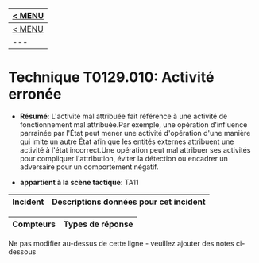 |[< MENU](../README.md)|
|---|
|[< MENU](../../README.md)|
|---|
# Technique T0129.010: Activité erronée

* **Résumé**: L'activité mal attribuée fait référence à une activité de fonctionnement mal attribuée.Par exemple, une opération d'influence parrainée par l'État peut mener une activité d'opération d'une manière qui imite un autre État afin que les entités externes attribuent une activité à l'état incorrect.Une opération peut mal attribuer ses activités pour compliquer l'attribution, éviter la détection ou encadrer un adversaire pour un comportement négatif.

* **appartient à la scène tactique**: TA11


|Incident |Descriptions données pour cet incident |
|-------- |-------------------- |



|Compteurs |Types de réponse |
|-------- |-------------- |


Ne pas modifier au-dessus de cette ligne - veuillez ajouter des notes ci-dessous
